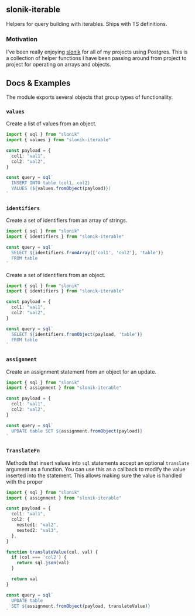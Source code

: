## slonik-iterable

Helpers for query building with iterables. Ships with TS definitions.

### Motivation

I've been really enjoying [slonik](https://github.com/gajus/slonik) for all of my projects using Postgres. This is a collection of helper functions I have been passing around from project to project for operating on arrays and objects.

## Docs & Examples

The module exports several objects that group types of functionality.

### `values`

Create a list of values from an object.

```ts
import { sql } from "slonik"
import { values } from "slonik-iterable"

const payload = {
  col1: "val1",
  col2: "val2",
}

const query = sql`
  INSERT INTO table (col1, col2)
  VALUES (${values.fromObject(payload)})
`
```

### `identifiers`

Create a set of identifiers from an array of strings.

```ts
import { sql } from "slonik"
import { identifiers } from "slonik-iterable"

const query = sql`
  SELECT ${identifiers.fromArray(['col1', 'col2'], 'table')}
  FROM table
`
```

Create a set of identifiers from an object.

```ts
import { sql } from "slonik"
import { identifiers } from "slonik-iterable"

const payload = {
  col1: "val1",
  col2: "val2",
}

const query = sql`
  SELECT ${identifiers.fromObject(payload, 'table')}
  FROM table
`
```

### `assignment`

Create an assignment statement from an object for an update.

```ts
import { sql } from "slonik"
import { assignment } from "slonik-iterable"

const payload = {
  col1: "val1",
  col2: "val2",
}

const query = sql`
  UPDATE table SET ${assignment.fromObject(payload)}
`
```

### `TranslateFn`

Methods that insert values into `sql` statements accept an optional `translate` argument as a function. You can use this as a callback to modify the value inserted into the statement. This allows making sure the value is handled with the proper

```ts
import { sql } from "slonik"
import { assignment } from "slonik-iterable"

const payload = {
  col1: "val1",
  col2: {
    nested1: "val2",
    nested2: "val3",
  },
}

function translateValue(col, val) {
  if (col === 'col2') {
    return sql.json(val)
  }

  return val
}

const query = sql`
  UPDATE table
  SET ${assignment.fromObject(payload, translateValue)}
`
```

